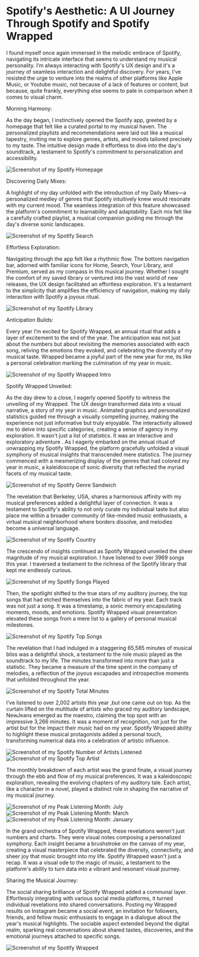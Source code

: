 # Spotify's Aesthetic: A UI Journey Through Spotify and Spotify Wrapped

I found myself once again immersed in the melodic embrace of Spotify, navigating its intricate interface that seems to understand my musical personality. I’m always interacting with Spotify's UX design and it's a journey of seamless interaction and delightful discovery. For years, I've resisted the urge to venture into the realms of other platforms like Apple Music, or Youtube music, not because of a lack of features or content, but because, quite frankly, everything else seems to pale in comparison when it comes to visual charm.

Morning Harmony:

As the day began, I instinctively opened the Spotify app, greeted by a homepage that felt like a curated portal to my musical haven. The personalized playlists and recommendations were laid out like a musical tapestry, inviting me to explore genres, artists, and moods tailored precisely to my taste. The intuitive design made it effortless to dive into the day's soundtrack, a testament to Spotify's commitment to personalization and accessibility.

![Screenshot of my Spotify Homepage](Spotify_Home.PNG)

Discovering Daily Mixes:

A highlight of my day unfolded with the introduction of my Daily Mixes—a personalized medley of genres that Spotify intuitively knew would resonate with my current mood. The seamless integration of this feature showcased the platform's commitment to learnability and adaptability. Each mix felt like a carefully crafted playlist, a musical companion guiding me through the day's diverse sonic landscapes.

![Screenshot of my Spotify Search](Spotify_Search.PNG)

Effortless Exploration:

Navigating through the app felt like a rhythmic flow. The bottom navigation bar, adorned with familiar icons for Home, Search, Your Library, and Premium, served as my compass in this musical journey. Whether I sought the comfort of my saved library or ventured into the vast world of new releases, the UX design facilitated an effortless exploration. It's a testament to the simplicity that amplifies the efficiency of navigation, making my daily interaction with Spotify a joyous ritual.

![Screenshot of my Spotify Library](Spotify_Library.PNG)








Anticipation Builds:

Every year I’m excited for Spotify Wrapped, an annual ritual that adds a layer of excitement to the end of the year. The anticipation was not just about the numbers but about revisiting the memories associated with each song, reliving the emotions they evoked, and celebrating the diversity of my musical taste. Wrapped became a joyful part of the new year for me, its like a personal celebration marking the culmination of my year in music.

![Screenshot of my Spotify Wrapped Intro](Spotify_Wrapped_Intro.PNG)

Spotify Wrapped Unveiled:

As the day drew to a close, I eagerly opened Spotify to witness the unveiling of my Wrapped. The UX design transformed data into a visual narrative, a story of my year in music. Animated graphics and personalized statistics guided me through a visually compelling journey, making the experience not just informative but truly enjoyable. The interactivity allowed me to delve into specific categories, creating a sense of agency in my exploration. It wasn't just a list of statistics. It was an interactive and exploratory adventure
.
As I eagerly embarked on the annual ritual of unwrapping my Spotify Wrapped, the platform gracefully unfolded a visual symphony of musical insights that transcended mere statistics. The journey commenced with a mesmerizing display of the genres that had colored my year in music, a kaleidoscope of sonic diversity that reflected the myriad facets of my musical taste.

![Screenshot of my Spotify Genre Sandwich](Spotify_Genre_Sandwhich.PNG)

The revelation that Berkeley, USA, shares a harmonious affinity with my musical preferences added a delightful layer of connection. It was a testament to Spotify's ability to not only curate my individual taste but also place me within a broader community of like-minded music enthusiasts, a virtual musical neighborhood where borders dissolve, and melodies become a universal language.

![Screenshot of my Spotify Country](Spotify_Country.PNG)






The crescendo of insights continued as Spotify Wrapped unveiled the sheer magnitude of my musical exploration. I have listened to over 3969 songs this year. I traversed a testament to the richness of the Spotify library that kept me endlessly curious.

![Screenshot of my Spotify Songs Played](Spotify_Songs_Played.PNG)

Then, the spotlight shifted to the true stars of my auditory journey, the top songs that had etched themselves into the fabric of my year. Each track was not just a song. It was a timestamp, a sonic memory encapsulating moments, moods, and emotions. Spotify Wrapped visual presentation elevated these songs from a mere list to a gallery of personal musical milestones.

![Screenshot of my Spotify Top Songs](Spotify_Top_Songs.PNG)


The revelation that I had indulged in a staggering 65,585 minutes of musical bliss was a delightful shock, a testament to the role music played as the soundtrack to my life. The minutes transformed into more than just a statistic. They became a measure of the time spent in the company of melodies, a reflection of the joyous escapades and introspective moments that unfolded throughout the year.

![Screenshot of my Spotify Total Minutes](Spotify_Minutes.PNG)

I’ve listened to over 2,002 artists this year ,but one came out on top. As the curtain lifted on the multitude of artists who graced my auditory landscape, NewJeans emerged as the maestro, claiming the top spot with an impressive 3,266 minutes. It was a moment of recognition, not just for the artist but for the impact their music had on my year. Spotify Wrapped ability to highlight these musical protagonists added a personal touch, transforming numerical data into a celebration of artistic influence.

![Screenshot of my Spotify Number of Artists Listened](Spotify_Artists_Numbers.PNG)
![Screenshot of my Spotify Top Artist](Spotify_Top_Artist.PNG)


The monthly breakdown of each artist was the grand finale, a visual journey through the ebb and flow of my musical preferences. It was a kaleidoscopic exploration, revealing the evolving chapters of my auditory tale. Each artist, like a character in a novel, played a distinct role in shaping the narrative of my musical journey.

![Screenshot of my Peak Listening  Month: July](July.PNG)
![Screenshot of my Peak Listening  Month: March](March.PNG)
![Screenshot of my Peak Listening  Month: January](January.PNG)



In the grand orchestra of Spotify Wrapped, these revelations weren't just numbers and charts. They were visual notes composing a personalized symphony. Each insight became a brushstroke on the canvas of my year, creating a visual masterpiece that celebrated the diversity, connectivity, and sheer joy that music brought into my life. Spotify Wrapped wasn't just a recap. It was a visual ode to the magic of music, a testament to the platform's ability to turn data into a vibrant and resonant visual journey.

Sharing the Musical Journey:

The social sharing brilliance of Spotify Wrapped added a communal layer. Effortlessly integrating with various social media platforms, it turned individual revelations into shared conversations. Posting my Wrapped results on Instagram became a social event, an invitation for followers, friends, and fellow music enthusiasts to engage in a dialogue about the year's musical highlights. The sociable aspect extended beyond the digital realm, sparking real conversations about shared tastes, discoveries, and the emotional journeys attached to specific songs.

![Screenshot of my Spotify Wrapped](Spotify_Wrapped_Shared.PNG)
